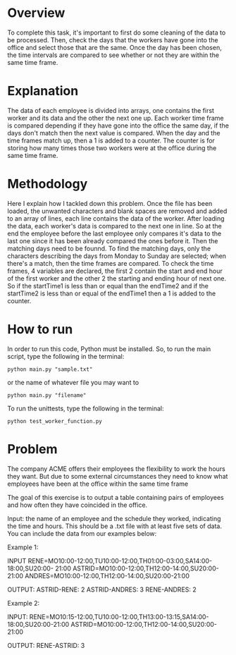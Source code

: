 # Overview

To complete this task, it's important to first do some cleaning of the data to be processed. Then, check the days that the workers have gone into the office and select those that are the same. Once the day has been chosen, the time intervals are compared to see whether or not they are within the same time frame.

# Explanation

The data of each employee is divided into arrays, one contains the first worker and its data and the other the next one up. Each worker time frame is compared depending if they have gone into the office the same day, if the days don't match then the next value is compared. When the day and the time frames match up, then a 1 is added to a counter. The counter is for storing how many times those two workers were at the office during the same time frame. 

# Methodology

Here I explain  how I tackled down this problem.
Once the file has been loaded, the unwanted characters and blank spaces are removed and added to an array of lines, each line contains the data of the worker.
After loading the data, each worker's data is compared to the next one in line. So at the end the employee before the last employee only compares it's data to the last one       since it has been already compared the ones before it. 
Then the matching days need to be founnd. To find the matching days, only the characters describing the days from Monday to Sunday are selected; when there's a match, then the time frames are compared. 
To check the time frames, 4 variables are declared, the first 2 contain the start and end hour of the first worker and the other 2 the starting and ending hour of next one. So if the startTime1 is less than or equal than the endTime2 and if the startTime2 is less than or equal of the endTime1 then a 1 is added to the counter.
  
# How to run

In order to run this code, Python must be installed. 
So, to run the main script, type the following in the terminal:
```
python main.py "sample.txt"
```
or the name of whatever file you may want to 
```
python main.py "filename"
```
To run the unittests, type the following in the terminal:
```
python test_worker_function.py
```
# Problem

The company ACME offers their employees the flexibility to work the hours they want. But due to some external circumstances they need to know what employees have been at the office within the same time frame

The goal of this exercise is to output a table containing pairs of employees and how often they have coincided in the office.

Input: the name of an employee and the schedule they worked, indicating the time and hours. This should be a .txt file with at least five sets of data. You can include the data from our examples below:

Example 1:

INPUT
RENE=MO10:00-12:00,TU10:00-12:00,TH01:00-03:00,SA14:00-18:00,SU20:00- 21:00
ASTRID=MO10:00-12:00,TH12:00-14:00,SU20:00-21:00
ANDRES=MO10:00-12:00,TH12:00-14:00,SU20:00-21:00

OUTPUT:
ASTRID-RENE: 2
ASTRID-ANDRES: 3
RENE-ANDRES: 2

Example 2:

INPUT:
RENE=MO10:15-12:00,TU10:00-12:00,TH13:00-13:15,SA14:00-18:00,SU20:00-21:00
ASTRID=MO10:00-12:00,TH12:00-14:00,SU20:00-21:00

OUTPUT:
RENE-ASTRID: 3

